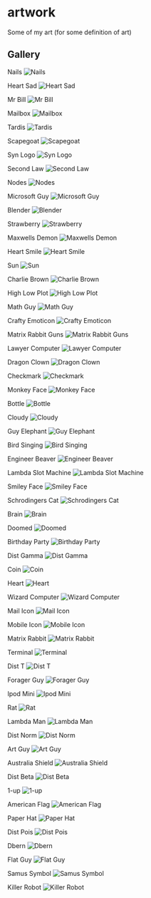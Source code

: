 artwork
=======

Some of my art (for some definition of art)

Gallery
-------



    
Nails
![Nails](https://raw.github.com/synesthesiam/artwork/master/thumbs/nails.jpg)
    
Heart Sad
![Heart Sad](https://raw.github.com/synesthesiam/artwork/master/thumbs/heart_sad.jpg)
    
Mr Bill
![Mr Bill](https://raw.github.com/synesthesiam/artwork/master/thumbs/mr_bill.jpg)
    
Mailbox
![Mailbox](https://raw.github.com/synesthesiam/artwork/master/thumbs/mailbox.jpg)
    
Tardis
![Tardis](https://raw.github.com/synesthesiam/artwork/master/thumbs/tardis.jpg)
    
Scapegoat
![Scapegoat](https://raw.github.com/synesthesiam/artwork/master/thumbs/scapegoat.jpg)
    
Syn Logo
![Syn Logo](https://raw.github.com/synesthesiam/artwork/master/thumbs/syn_logo.jpg)
    
Second Law
![Second Law](https://raw.github.com/synesthesiam/artwork/master/thumbs/second_law.jpg)
    
Nodes
![Nodes](https://raw.github.com/synesthesiam/artwork/master/thumbs/nodes.jpg)
    
Microsoft Guy
![Microsoft Guy](https://raw.github.com/synesthesiam/artwork/master/thumbs/microsoft_guy.jpg)
    
Blender
![Blender](https://raw.github.com/synesthesiam/artwork/master/thumbs/blender.jpg)
    
Strawberry
![Strawberry](https://raw.github.com/synesthesiam/artwork/master/thumbs/strawberry.jpg)
    
Maxwells Demon
![Maxwells Demon](https://raw.github.com/synesthesiam/artwork/master/thumbs/maxwells_demon.jpg)
    
Heart Smile
![Heart Smile](https://raw.github.com/synesthesiam/artwork/master/thumbs/heart_smile.jpg)
    
Sun
![Sun](https://raw.github.com/synesthesiam/artwork/master/thumbs/sun.jpg)
    
Charlie Brown
![Charlie Brown](https://raw.github.com/synesthesiam/artwork/master/thumbs/charlie_brown.jpg)
    
High Low Plot
![High Low Plot](https://raw.github.com/synesthesiam/artwork/master/thumbs/high_low_plot.jpg)
    
Math Guy
![Math Guy](https://raw.github.com/synesthesiam/artwork/master/thumbs/math_guy.jpg)
    
Crafty Emoticon
![Crafty Emoticon](https://raw.github.com/synesthesiam/artwork/master/thumbs/crafty_emoticon.jpg)
    
Matrix Rabbit Guns
![Matrix Rabbit Guns](https://raw.github.com/synesthesiam/artwork/master/thumbs/matrix_rabbit_guns.jpg)
    
Lawyer Computer
![Lawyer Computer](https://raw.github.com/synesthesiam/artwork/master/thumbs/lawyer_computer.jpg)
    
Dragon Clown
![Dragon Clown](https://raw.github.com/synesthesiam/artwork/master/thumbs/dragon_clown.jpg)
    
Checkmark
![Checkmark](https://raw.github.com/synesthesiam/artwork/master/thumbs/checkmark.jpg)
    
Monkey Face
![Monkey Face](https://raw.github.com/synesthesiam/artwork/master/thumbs/monkey_face.jpg)
    
Bottle
![Bottle](https://raw.github.com/synesthesiam/artwork/master/thumbs/bottle.jpg)
    
Cloudy
![Cloudy](https://raw.github.com/synesthesiam/artwork/master/thumbs/cloudy.jpg)
    
Guy Elephant
![Guy Elephant](https://raw.github.com/synesthesiam/artwork/master/thumbs/guy_elephant.jpg)
    
Bird Singing
![Bird Singing](https://raw.github.com/synesthesiam/artwork/master/thumbs/bird_singing.jpg)
    
Engineer Beaver
![Engineer Beaver](https://raw.github.com/synesthesiam/artwork/master/thumbs/engineer_beaver.jpg)
    
Lambda Slot Machine
![Lambda Slot Machine](https://raw.github.com/synesthesiam/artwork/master/thumbs/lambda_slot_machine.jpg)
    
Smiley Face
![Smiley Face](https://raw.github.com/synesthesiam/artwork/master/thumbs/smiley_face.jpg)
    
Schrodingers Cat
![Schrodingers Cat](https://raw.github.com/synesthesiam/artwork/master/thumbs/schrodingers_cat.jpg)
    
Brain
![Brain](https://raw.github.com/synesthesiam/artwork/master/thumbs/brain.jpg)
    
Doomed
![Doomed](https://raw.github.com/synesthesiam/artwork/master/thumbs/doomed.jpg)
    
Birthday Party
![Birthday Party](https://raw.github.com/synesthesiam/artwork/master/thumbs/birthday_party.jpg)
    
Dist Gamma
![Dist Gamma](https://raw.github.com/synesthesiam/artwork/master/thumbs/dist_gamma.jpg)
    
Coin
![Coin](https://raw.github.com/synesthesiam/artwork/master/thumbs/coin.jpg)
    
Heart
![Heart](https://raw.github.com/synesthesiam/artwork/master/thumbs/heart.jpg)
    
Wizard Computer
![Wizard Computer](https://raw.github.com/synesthesiam/artwork/master/thumbs/wizard_computer.jpg)
    
Mail Icon
![Mail Icon](https://raw.github.com/synesthesiam/artwork/master/thumbs/mail_icon.jpg)
    
Mobile Icon
![Mobile Icon](https://raw.github.com/synesthesiam/artwork/master/thumbs/mobile_icon.jpg)
    
Matrix Rabbit
![Matrix Rabbit](https://raw.github.com/synesthesiam/artwork/master/thumbs/matrix_rabbit.jpg)
    
Terminal
![Terminal](https://raw.github.com/synesthesiam/artwork/master/thumbs/terminal.jpg)
    
Dist T
![Dist T](https://raw.github.com/synesthesiam/artwork/master/thumbs/dist_t.jpg)
    
Forager Guy
![Forager Guy](https://raw.github.com/synesthesiam/artwork/master/thumbs/forager_guy.jpg)
    
Ipod Mini
![Ipod Mini](https://raw.github.com/synesthesiam/artwork/master/thumbs/ipod_mini.jpg)
    
Rat
![Rat](https://raw.github.com/synesthesiam/artwork/master/thumbs/rat.jpg)
    
Lambda Man
![Lambda Man](https://raw.github.com/synesthesiam/artwork/master/thumbs/lambda_man.jpg)
    
Dist Norm
![Dist Norm](https://raw.github.com/synesthesiam/artwork/master/thumbs/dist_norm.jpg)
    
Art Guy
![Art Guy](https://raw.github.com/synesthesiam/artwork/master/thumbs/art_guy.jpg)
    
Australia Shield
![Australia Shield](https://raw.github.com/synesthesiam/artwork/master/thumbs/australia_shield.jpg)
    
Dist Beta
![Dist Beta](https://raw.github.com/synesthesiam/artwork/master/thumbs/dist_beta.jpg)
    
1-up
![1-up](https://raw.github.com/synesthesiam/artwork/master/thumbs/1-up.jpg)
    
American Flag
![American Flag](https://raw.github.com/synesthesiam/artwork/master/thumbs/american_flag.jpg)
    
Paper Hat
![Paper Hat](https://raw.github.com/synesthesiam/artwork/master/thumbs/paper_hat.jpg)
    
Dist Pois
![Dist Pois](https://raw.github.com/synesthesiam/artwork/master/thumbs/dist_pois.jpg)
    
Dbern
![Dbern](https://raw.github.com/synesthesiam/artwork/master/thumbs/dbern.jpg)
    
Flat Guy
![Flat Guy](https://raw.github.com/synesthesiam/artwork/master/thumbs/flat_guy.jpg)
    
Samus Symbol
![Samus Symbol](https://raw.github.com/synesthesiam/artwork/master/thumbs/samus_symbol.jpg)
    
Killer Robot
![Killer Robot](https://raw.github.com/synesthesiam/artwork/master/thumbs/killer_robot.jpg)
